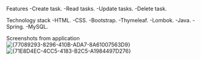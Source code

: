 Features
-Create task.
-Read tasks.
-Update tasks.
-Delete task.

Technology stack
-HTML.
-CSS.
-Bootstrap.
-Thymeleaf.
-Lombok.
-Java.
-Spring.
-MySQL.

Screenshots from application
![{77089293-8296-410B-ADA7-8A61007563D9}](https://github.com/user-attachments/assets/039e4633-ef06-4ea1-b3f5-e28d94c95fa2)
 ![{71E8D4EC-4CC5-4183-B2C5-A1984497D276}](https://github.com/user-attachments/assets/c71e79b4-c27b-4947-be9d-224940a964e9)


